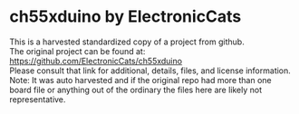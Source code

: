 
# ch55xduino by ElectronicCats  
This is a harvested standardized copy of a project from github.  
The original project can be found at:  
https://github.com/ElectronicCats/ch55xduino  
Please consult that link for additional, details, files, and license information.  
Note: It was auto harvested and if the original repo had more than one board file or anything out of the ordinary the files here are likely not representative.  
    
